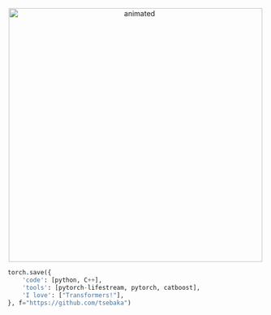 <p align="center">
  <img src="https://sun9-33.userapi.com/impg/xZKwk1RXRoMm8nXKEjMKKPm-MGF-xuxasfFIGQ/xUZVApKfF_Y.jpg?size=1920x1080&quality=96&sign=255724c729bc14782b177a06cc6c58d8&type=album" alt="animated" width="500" />
</p>

```python
torch.save({
    'code': [python, С++],
    'tools': [pytorch-lifestream, pytorch, catboost],
    'I love': ["Transformers!"],
}, f="https://github.com/tsebaka")
```
